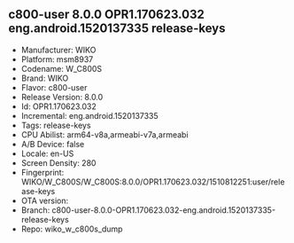 ## c800-user 8.0.0 OPR1.170623.032 eng.android.1520137335 release-keys
- Manufacturer: WIKO
- Platform: msm8937
- Codename: W_C800S
- Brand: WIKO
- Flavor: c800-user
- Release Version: 8.0.0
- Id: OPR1.170623.032
- Incremental: eng.android.1520137335
- Tags: release-keys
- CPU Abilist: arm64-v8a,armeabi-v7a,armeabi
- A/B Device: false
- Locale: en-US
- Screen Density: 280
- Fingerprint: WIKO/W_C800S/W_C800S:8.0.0/OPR1.170623.032/1510812251:user/release-keys
- OTA version: 
- Branch: c800-user-8.0.0-OPR1.170623.032-eng.android.1520137335-release-keys
- Repo: wiko_w_c800s_dump
